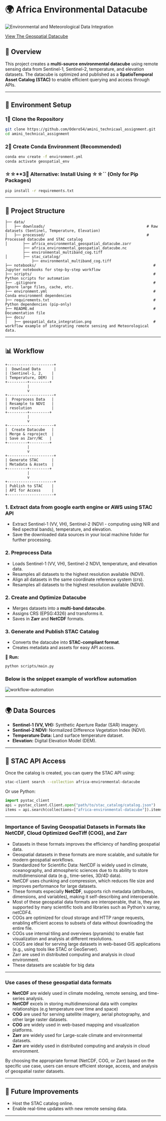 # 🌍 **Africa Environmental Datacube**

![Environmental and Meteorological Data Integration](docs/geospatial_data_intergration.png)

[View The Geospatial Datacube](https://drive.google.com/drive/folders/17bY5TRGLrxuMU9hKwbwlYXuThGgd_ZQ5?usp=drive_link)


## 📌 Overview

This project creates a **multi-source environmental datacube** using remote sensing data from Sentinel-1, Sentinel-2, temperature, and elevation datasets. The datacube is optimized and published as a **SpatioTemporal Asset Catalog (STAC)** to enable efficient querying and access through APIs.

---

## 💂️ Environment Setup

### **1⃣ Clone the Repository**

```bash
git clone https://github.com/Odero54/amini_technicaal_assignment.git
cd amini_technical_assignment
```

### **2⃣ Create Conda Environment** (Recommended)

```bash
conda env create -f environment.yml
conda activate geospatial_env
```

### ☆☆\*\*3⃣ Alternative: Install Using ☆☆\`\` (Only for Pip Packages)

```bash
pip install -r requirements.txt
```

---

## 👤 Project Structure

```
├── data/
│   ├── downloads/                                              # Raw datasets (Sentinel, Temperature, Elevation)
│   ├── processed/                                              # Processed datacube and STAC catalog
│       ├── africa_environmental_geospatial_datacube.zarr
        ├── africa_environmental_geospatial_datacube.nc
        ├── environmental_multiband_cog.tiff
│       ├── stac_catalog/
            ├── environmental_multiband_cog.tiff
├── notebooks/                                                     # Jupyter notebooks for step-by-step workflow
├── scripts/                                                       # Python scripts for automation
├── .gitignore                                                     # Ignore large files, cache, etc.
├── environment.yml                                                # Conda environment dependencies
├── requirements.txt                                               # Python dependencies (pip-only)
├── README.md                                                      # Documentation file
├── docs/
│   ├── geospatial_data_integration.png                            # workflow example of integrating remote sensing and Meteorological data.
```

---

## 📊 Workflow



```plaintext
+---------------------+
|  Download Data      |
| (Sentinel-1, 2,    |
| Temperature, DEM)  |
+---------+---------+
          |
          v
+---------------------+
|  Preprocess Data   |
| Resample to NDVI   |
| resolution         |
+---------+---------+
          |
          v
+---------------------+
|  Create Datacube   |
| Merge & reproject  |
| Save as Zarr/NC   |
+---------+---------+
          |
          v
+---------------------+
| Generate STAC      |
| Metadata & Assets  |
+---------+---------+
          |
          v
+---------------------+
| Publish to STAC    |
| API for Access     |
+---------------------+
```

### **1. Extract data from google earth engine or AWS using STAC API**
 - Extract Sentinel-1 (VV, VH), Sentinel-2 (NDVI - computing using NIR and Red spectral bands), temperature, and elevation.
 - Save the downloaded data sources in your local machine folder for further processing.

### **2. Preprocess Data**

- Loads Sentinel-1 (VV, VH), Sentinel-2 NDVI, temperature, and elevation data.
- Resamples all datasets to the highest resolution available (NDVI).
- Align all datasets in the same coordinate reference system (crs).
- Resamples all datasets to the highest resolution available (NDVI).


### **2. Create and Optimize Datacube**

- Merges datasets into a **multi-band datacube**.
- Assigns CRS (EPSG:4326) and transforms it.
- Saves in **Zarr** and **NetCDF** formats.


### **3. Generate and Publish STAC Catalog**

- Converts the datacube into **STAC-compliant format**.
- Creates metadata and assets for easy API access.

📌 **Run:**

```bash
python scripts/main.py
```

### Below is the snippet example of workflow automation
![workflow-automation](docs/work_flow_automation_snippet_example.png)

---

## 🌍 Data Sources

- **Sentinel-1 (VV, VH):** Synthetic Aperture Radar (SAR) imagery.
- **Sentinel-2 NDVI:** Normalized Difference Vegetation Index (NDVI).
- **Temperature Data:** Land surface temperature dataset.
- **Elevation:** Digital Elevation Model (DEM).

---

## 🔗 STAC API Access

Once the catalog is created, you can query the STAC API using:

```bash
stac-client search --collection africa-environmental-datacube
```

Or use Python:

```python
import pystac_client
api = pystac_client.Client.open("path/to/stac_catalog/catalog.json")
items = api.search(collections=["africa-environmental-datacube"]).items()
```

---

### Importance of Saving Geospatial Datasets in Formats like **NetCDF**, **Cloud Optimized GeoTiff (COG)**, and **Zarr**

- Datasets in these formats improves the efficiency of handling geospatial data.
- Geospatial datasets in these formats are more scalable, and suitable for modern geospatial workflows.
- Standardized for Scientific Data: NetCDF is widely used in climate, oceanography, and atmospheric sciences due to its ability to store multidimensional data (e.g., time-series, 3D/4D data).
- NetCDF uses chunking and compression, which reduces file size and improves performance for large datasets.
- These formats especially **NetCDF**, supports rich metadata (attributes, dimensions, and variables), making it self-describing and interoperable.
- Most of these geospatial data formats are interoperable, that is, they are supported by many scientific tools and libraries such as Python's xarray, netCDF4.
- COGs are optimized for cloud storage and HTTP range requests, enabling efficient access to subsets of data without downloading the entire file.
- COGs use internal tiling and overviews (pyramids) to enable fast visualization and analysis at different resolutions.
- COGS are ideal for serving large datasets in web-based GIS applications (e.g., using tools like STAC or GeoServer).
- Zarr are used in distributed computing and analysis in cloud environment.
- These datasets are scalable for big data

---

### Use cases of these geospatial data formats

- **NetCDF** are widely used in climate modeling, remote sensing, and time-series analysis.
- **NetCDF** excels in storing multidimensional data with complex relationships (e.g temperature over time and space)
- **COG** are used for serving satellite imagery, aerial photography, and other large raster datasets.
- **COG** are widely used in web-based mapping and visualization platforms.
- **Zarr** are widely used for Large-scale climate and environmental datasets.
- **Zarr** are widely used in distributed computing and analysis in cloud environment.

By choosing the appropriate format (NetCDF, COG, or Zarr) based on the specific use case, users can ensure efficient storage, access, 
and analysis of geospatial raster datasets.

---

## 🚀 Future Improvements

- Host the STAC catalog online.
- Enable real-time updates with new remote sensing data.

---